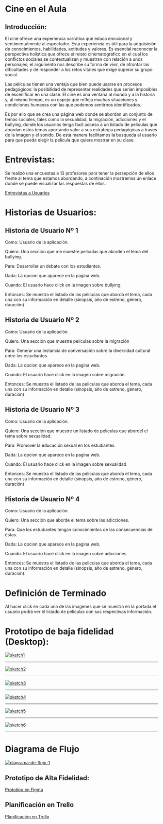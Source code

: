  # Cine en el Aula

## Introducción:

  El cine ofrece una experiencia narrativa que educa emocional y sentimentalmente al espectador. Esta experiencia es útil para la adquisición de conocimientos, habilidades, actitudes y valores. Es esencial reconocer la perspectiva holística que ofrece el relato cinematográfico en el cual los conflictos sociales,se contextualizan y muestran con relación a unos personajes; el argumento nos describe su forma de vivir, de afrontar las dificultades y de responder a los retos vitales que exige superar su grupo social.

  Las películas tienen una ventaja que bien puede usarse en procesos pedagógicos: la posibilidad de representar realidades que serían imposibles de escenificar en una clase. El cine es una ventana al mundo y a la historia y, al mismo tiempo, es un espejo que refleja muchas situaciones y condiciones humanas con las que podemos sentirnos identificados.

  Es por ello que se crea una página web donde se abordan un conjunto de temas sociales, tales como la sexualidad, la migración, adicciones y el bullying, donde los usuarios tenga facil acceso a un listado de peliculas que abordan estos temas aportando valor a sus estrategia pedagógicas a traves de la imagen y el sonido. De esta manera facilitamos la busqueda al usuario para que pueda elegir la pelicula que quiere mostrar en su clase.
 

# Entrevistas:

Se realizó una encuestas a 13 profesores para tener la persepción de ellos frente al tema que estamos abordando, a continación mostramos un enlace donde se puede visualizar las respuestas de ellos.

[Entrevistas a Usuarios](https://docs.google.com/forms/d/1nnojDUAUo1TkDfP2xb7fX0vpL3vgp4rAf1PoIjU_nHw/edit?ts=5c4770c3#responses "Resultados")


# Historias de Usuarios:


## Historia de Usuario Nº 1

Como: Usuario de la aplicación.

Quiero: Una sección que me muestre películas que aborden el tema del bullying.

Para: Desarrollar un debate con los estudiantes.

Dada: La opcion que aparece en la pagina web.

Cuando: El usuario hace click en la imagen sobre bullying.

Entonces: Se muestra el listado de las peliculas que aborda el tema, cada una con su información en detalle (sinopsis, año de estreno, género, duración)



## Historia de Usuario Nº 2

Como: Usuario de la aplicación.

Quiero: Una sección que muestre películas sobre la migración

Para: Generar una instancia de conversación sobre la diversidad cultural entre los estudiantes.

Dada: La opcion que aparece en la pagina web.

Cuando: El usuario hace click en la imagen sobre migración.

Entonces: Se muestra el listado de las peliculas que aborda el tema, cada una con su información en detalle (sinopsis, año de estreno, género, duración)


## Historia de Usuario Nº 3

Como: Usuario de la aplicación.

Quiero: Una sección que muestre un listado de películas que abordel el tema sobre sexualidad.

Para: Promover la educación sexual en los estudiantes.

Dada: La opcion que aparece en la pagina web.

Cuando: El usuario hace click en la imagen sobre sexualidad.

Entonces: Se muestra el listado de las peliculas que aborda el tema, cada una con su información en detalle (sinopsis, año de estreno, género, duración)


## Historia de Usuario Nº 4

Como: Usuario de la aplicación.

Quiero: Una sección que aborde el tema sobre las adicciones.

Para: Que los estudiantes tengan conocimientos de las consecuencias de éstas.

Dada: La opcion que aparece en la pagina web.

Cuando: El usuario hace click en la imagen sobre adicciones.

Entonces: Se muestra el listado de las peliculas que aborda el tema, cada una con su información en detalle (sinopsis, año de estreno, género, duración).


# Definición de Terminado

Al hacer click en cada una de las imagenes que se muestra en la portada el usuario podrá ver el listado de peliculas con sus respectivas información.

 # Prototipo de baja fidelidad (Desktop):


<a href="https://ibb.co/dbj6zSR"><img src="https://i.ibb.co/vsVmKbS/sketch1.jpg" alt="sketch1" border="0" /></a><hr />

<a href="https://ibb.co/Vj814sD"><img src="https://i.ibb.co/1vxgWkK/sketch2.jpg" alt="sketch2" border="0" /></a><hr />

<a href="https://ibb.co/Zgyxr7W"><img src="https://i.ibb.co/gWsJ8hz/sketch3.jpg" alt="sketch3" border="0" /></a><hr />

<a href="https://ibb.co/cDTHNw9"><img src="https://i.ibb.co/BqsxgGJ/sketch4.jpg" alt="sketch4" border="0" /></a><hr />

<a href="https://ibb.co/y6cfJdK"><img src="https://i.ibb.co/fkz17qZ/sketch5.jpg" alt="sketch5" border="0" /></a><hr />

<a href="https://ibb.co/3YgG6z0"><img src="https://i.ibb.co/0VH84tf/sketch6.jpg" alt="sketch6" border="0" /></a><hr />

 # Diagrama de Flujo

  <a href="https://ibb.co/SVXdmwz"><img src="https://i.ibb.co/1RfdXGk/diagrama-de-flujo-1.jpg" alt="diagrama-de-flujo-1" border="0" /></a><br />

## Prototipo de Alta Fidelidad:

[Prototipo en Figma](https://www.figma.com/file/GuHsAv0dd1oheKnFnMITaTcn/Untitled?node-id=1%3A116 "Figma")

## Planificación en Trello

[Planificación en Trello](https://trello.com/b/Iy35mCex/hackathon-pelis "Trello")


 